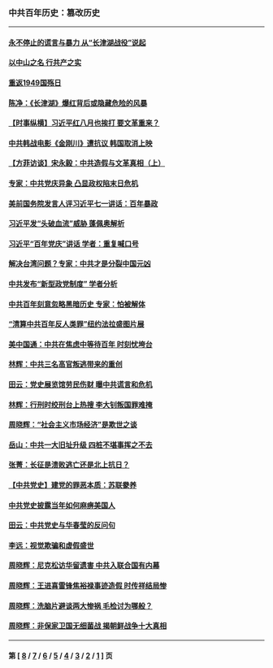 ### 中共百年历史：篡改历史
---
#### [永不停止的谎言与暴力 从“长津湖战役”说起](../../pages/nf1176115/n13494094.md?05190430) 
#### [以中山之名 行共产之实](../../pages/nf1176115/n13346437.md?05190430) 
#### [重返1949国殇日](../../pages/nf1176115/n13346372.md?05190430) 
#### [陈净：《长津湖》爆红背后或隐藏危险的风暴](../../pages/nf1176115/n13314364.md?05190430) 
#### [【时事纵横】习近平红八月也挨打 要文革重来？](../../pages/nf1176115/n13231393.md?05190430) 
#### [中共韩战电影《金刚川》遭抗议 韩国取消上映](../../pages/nf1176115/n13219114.md?05190430) 
#### [【方菲访谈】宋永毅：中共造假与文革真相（上）](../../pages/nf1176115/n13200760.md?05190430) 
#### [专家：中共党庆异象 凸显政权陷末日危机](../../pages/nf1176115/n13067084.md?05190430) 
#### [美前国务院发言人评习近平七一讲话：百年暴政](../../pages/nf1176115/n13066986.md?05190430) 
#### [习近平发“头破血流”威胁 蓬佩奥解析](../../pages/nf1176115/n13063604.md?05190430) 
#### [习近平“百年党庆”讲话 学者：重复喊口号](../../pages/nf1176115/n13061411.md?05190430) 
#### [解决台湾问题？专家：中共才是分裂中国元凶](../../pages/nf1176115/n13060811.md?05190430) 
#### [中共发布“新型政党制度” 学者分析](../../pages/nf1176115/n13056354.md?05190430) 
#### [中共百年刻意忽略黑暗历史 专家：怕被解体](../../pages/nf1176115/n13056056.md?05190430) 
#### [“清算中共百年反人类罪”纽约法拉盛图片展](../../pages/nf1176115/n13052220.md?05190430) 
#### [美中国通：中共在焦虑中等待百年 时刻忧垮台](../../pages/nf1176115/n13048820.md?05190430) 
#### [林辉：中共三名高官叛逃带来的重创](../../pages/nf1176115/n13035206.md?05190430) 
#### [田云：党史展览馆劳民伤财 曝中共谎言和危机](../../pages/nf1176115/n13033900.md?05190430) 
#### [林辉：行刑时绞刑台上热搜 李大钊叛国罪难掩](../../pages/nf1176115/n13031965.md?05190430) 
#### [周晓辉：“社会主义市场经济”是欺世之谈](../../pages/nf1176115/n13024090.md?05190430) 
#### [岳山：中共一大旧址升级 四桩不堪事挥之不去](../../pages/nf1176115/n13021697.md?05190430) 
#### [张菁：长征是溃败逃亡还是北上抗日？](../../pages/nf1176115/n13020585.md?05190430) 
#### [【中共党史】建党的罪恶本质：苏联豢养](../../pages/nf1176115/n13011888.md?05190430) 
#### [中共党史披露当年如何麻痹美国人](../../pages/nf1176115/n12966400.md?05190430) 
#### [田云：中共党史与华春莹的反问句](../../pages/nf1176115/n12765178.md?05190430) 
#### [李远：视觉欺骗和虚假盛世](../../pages/nf1176115/n12993376.md?05190430) 
#### [周晓辉：尼克松访华留遗害 中共入联合国有内幕](../../pages/nf1176115/n12991422.md?05190430) 
#### [周晓辉：王进喜雷锋焦裕禄事迹造假 时传祥结局惨](../../pages/nf1176115/n12985497.md?05190430) 
#### [周晓辉：洗脑片避谈两大惨祸 毛检讨为哪般？](../../pages/nf1176115/n12971285.md?05190430) 
#### [周晓辉：非保家卫国无细菌战 揭朝鲜战争十大真相](../../pages/nf1176115/n12954161.md?05190430) 

---
#### 第 [ [8](./8.md?05190430) / [7](./7.md?05190430) / [6](./6.md?05190430) / [5](./5.md?05190430) / [4](./4.md?05190430) / [3](./3.md?05190430) / [2](./2.md?05190430) / [1](./1.md?05190430) ] 页
